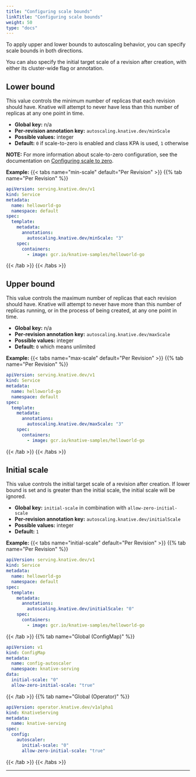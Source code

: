 ```yaml
---
title: "Configuring scale bounds"
linkTitle: "Configuring scale bounds"
weight: 50
type: "docs"
---
```


To apply upper and lower bounds to autoscaling behavior, you can specify scale bounds in both directions.

You can also specify the initial target scale of a revision after creation, with either its cluster-wide flag or annotation.

## Lower bound

This value controls the minimum number of replicas that each revision should have.
Knative will attempt to never have less than this number of replicas at any one point in time.

* **Global key:** n/a
* **Per-revision annotation key:** `autoscaling.knative.dev/minScale`
* **Possible values:** integer
* **Default:** `0` if scale-to-zero is enabled and class KPA is used, `1` otherwise

**NOTE:** For more information about scale-to-zero configuration, see the documentation on [Configuring scale to zero](./scale-to-zero.md).

**Example:**
{{< tabs name="min-scale" default="Per Revision" >}}
{{% tab name="Per Revision" %}}
```yaml
apiVersion: serving.knative.dev/v1
kind: Service
metadata:
  name: helloworld-go
  namespace: default
spec:
  template:
    metadata:
      annotations:
        autoscaling.knative.dev/minScale: "3"
    spec:
      containers:
        - image: gcr.io/knative-samples/helloworld-go
```
{{< /tab >}}
{{< /tabs >}}

## Upper bound

This value controls the maximum number of replicas that each revision should have.
Knative will attempt to never have more than this number of replicas running, or in the process of being created, at any one point in time.

* **Global key:** n/a
* **Per-revision annotation key:** `autoscaling.knative.dev/maxScale`
* **Possible values:** integer
* **Default:** `0` which means unlimited

**Example:**
{{< tabs name="max-scale" default="Per Revision" >}}
{{% tab name="Per Revision" %}}
```yaml
apiVersion: serving.knative.dev/v1
kind: Service
metadata:
  name: helloworld-go
  namespace: default
spec:
  template:
    metadata:
      annotations:
        autoscaling.knative.dev/maxScale: "3"
    spec:
      containers:
        - image: gcr.io/knative-samples/helloworld-go
```
{{< /tab >}}
{{< /tabs >}}

## Initial scale

This value controls the initial target scale of a revision after creation. If lower bound is set and is greater than the initial scale, the initial scale will be ignored.

* **Global key:** `initial-scale` in combination with `allow-zero-initial-scale`
* **Per-revision annotation key:** `autoscaling.knative.dev/initialScale`
* **Possible values:** integer
* **Default:** `1`

**Example:**
{{< tabs name="initial-scale" default="Per Revision" >}}
{{% tab name="Per Revision" %}}
```yaml
apiVersion: serving.knative.dev/v1
kind: Service
metadata:
  name: helloworld-go
  namespace: default
spec:
  template:
    metadata:
      annotations:
        autoscaling.knative.dev/initialScale: "0"
    spec:
      containers:
        - image: gcr.io/knative-samples/helloworld-go
```
{{< /tab >}}
{{% tab name="Global (ConfigMap)" %}}
```yaml
apiVersion: v1
kind: ConfigMap
metadata:
  name: config-autoscaler
  namespace: knative-serving
data:
  initial-scale: "0"
  allow-zero-initial-scale: "true"
```
{{< /tab >}}
{{% tab name="Global (Operator)" %}}
```yaml
apiVersion: operator.knative.dev/v1alpha1
kind: KnativeServing
metadata:
  name: knative-serving
spec:
  config:
    autoscaler:
      initial-scale: "0"
      allow-zero-initial-scale: "true"
```

{{< /tab >}}
{{< /tabs >}}

---
